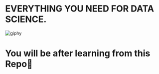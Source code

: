 # EVERYTHING YOU NEED FOR DATA SCIENCE.


![giphy](https://github.com/GyanPrakashkushwaha/DataScience/assets/127115588/39eca6a1-71b3-40c0-bc67-1f7cb73fec6e)

# You will be after learning from this Repo🤯
